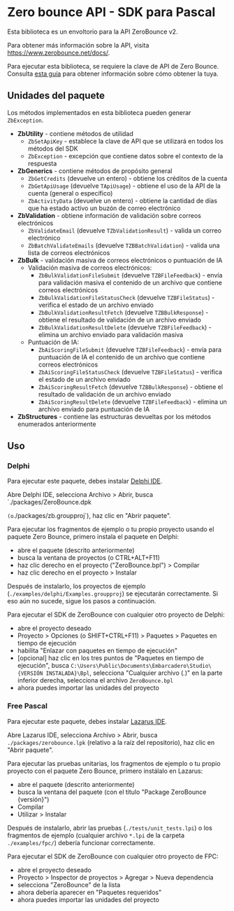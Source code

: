 # Zero bounce API - SDK para Pascal

Esta biblioteca es un envoltorio para la API ZeroBounce v2.

Para obtener más información sobre la API, visita https://www.zerobounce.net/docs/.

Para ejecutar esta biblioteca, se requiere la clave de API de Zero Bounce. Consulta [esta guía](https://www.zerobounce.net/docs/api-dashboard#API_keys_management) para obtener información sobre cómo obtener la tuya.

## Unidades del paquete

Los métodos implementados en esta biblioteca pueden generar `ZbException`.

- __ZbUtility__ - contiene métodos de utilidad
    - `ZbSetApiKey` - establece la clave de API que se utilizará en todos los métodos del SDK
    - `ZbException` - excepción que contiene datos sobre el contexto de la respuesta
- __ZbGenerics__ - contiene métodos de propósito general
    - `ZbGetCredits` (devuelve un entero) - obtiene los créditos de la cuenta
    - `ZbGetApiUsage` (devuelve `TApiUsage`) - obtiene el uso de la API de la cuenta (general o específico)
    - `ZbActivityData` (devuelve un entero) - obtiene la cantidad de días que ha estado activo un buzón de correo electrónico
- __ZbValidation__ - obtiene información de validación sobre correos electrónicos
    - `ZbValidateEmail` (devuelve `TZbValidationResult`) - valida un correo electrónico
    - `ZbBatchValidateEmails` (devuelve `TZBBatchValidation`) - valida una lista de correos electrónicos
- __ZbBulk__ - validación masiva de correos electrónicos o puntuación de IA
    - Validación masiva de correos electrónicos:
        - `ZbBulkValidationFileSubmit` (devuelve `TZBFileFeedback`) - envía para validación masiva el contenido de un archivo que contiene correos electrónicos
        - `ZbBulkValidationFileStatusCheck` (devuelve `TZBFileStatus`) - verifica el estado de un archivo enviado
        - `ZbBulkValidationResultFetch` (devuelve `TZBBulkResponse`) - obtiene el resultado de validación de un archivo enviado
        - `ZbBulkValidationResultDelete` (devuelve `TZBFileFeedback`) - elimina un archivo enviado para validación masiva
    - Puntuación de IA:
        - `ZbAiScoringFileSubmit` (devuelve `TZBFileFeedback`) - envía para puntuación de IA el contenido de un archivo que contiene correos electrónicos
        - `ZbAiScoringFileStatusCheck` (devuelve `TZBFileStatus`) - verifica el estado de un archivo enviado
        - `ZbAiScoringResultFetch` (devuelve `TZBBulkResponse`) - obtiene el resultado de validación de un archivo enviado
        - `ZbAiScoringResultDelete` (devuelve `TZBFileFeedback`) - elimina un archivo enviado para puntuación de IA
- __ZbStructures__ - contiene las estructuras devueltas por los métodos enumerados anteriormente

## Uso

### Delphi

Para ejecutar este paquete, debes instalar [Delphi IDE](https://www.embarcadero.com/products/delphi/starter/free-download).

Abre Delphi IDE, selecciona Archivo > Abrir, busca `./packages/ZeroBounce.dpk

` (o `./packages/zb.groupproj`), haz clic en "Abrir paquete".

Para ejecutar los fragmentos de ejemplo o tu propio proyecto usando el paquete Zero Bounce, primero instala el paquete en Delphi:
- abre el paquete (descrito anteriormente)
- busca la ventana de proyectos (o CTRL+ALT+F11)
- haz clic derecho en el proyecto ("ZeroBounce.bpl") > Compilar
- haz clic derecho en el proyecto > Instalar

Después de instalarlo, los proyectos de ejemplo (`./examples/delphi/Examples.groupproj`) se ejecutarán correctamente. Si eso aún no sucede, sigue los pasos a continuación.

Para ejecutar el SDK de ZeroBounce con cualquier otro proyecto de Delphi:
- abre el proyecto deseado
- Proyecto > Opciones (o SHIFT+CTRL+F11) > Paquetes > Paquetes en tiempo de ejecución
- habilita "Enlazar con paquetes en tiempo de ejecución"
- [opcional] haz clic en los tres puntos de "Paquetes en tiempo de ejecución", busca `C:\Users\Public\Documents\Embarcadero\Studio\{VERSIÓN INSTALADA}\Bpl`, selecciona "Cualquier archivo (*.*)" en la parte inferior derecha, selecciona el archivo `ZeroBounce.bpl`
- ahora puedes importar las unidades del proyecto

### Free Pascal

Para ejecutar este paquete, debes instalar [Lazarus IDE](https://www.lazarus-ide.org/).

Abre Lazarus IDE, selecciona Archivo > Abrir, busca `./packages/zerobounce.lpk` (relativo a la raíz del repositorio), haz clic en "Abrir paquete".

Para ejecutar las pruebas unitarias, los fragmentos de ejemplo o tu propio proyecto con el paquete Zero Bounce, primero instálalo en Lazarus:
- abre el paquete (descrito anteriormente)
- busca la ventana del paquete (con el título "Package ZeroBounce {versión}")
- Compilar
- Utilizar > Instalar

Después de instalarlo, abrir las pruebas (`./tests/unit_tests.lpi`) o los fragmentos de ejemplo (cualquier archivo `*.lpi` de la carpeta `./examples/fpc/`) debería funcionar correctamente.

Para ejecutar el SDK de ZeroBounce con cualquier otro proyecto de FPC:
- abre el proyecto deseado
- Proyecto > Inspector de proyectos > Agregar > Nueva dependencia
- selecciona "ZeroBounce" de la lista
- ahora debería aparecer en "Paquetes requeridos"
- ahora puedes importar las unidades del proyecto
